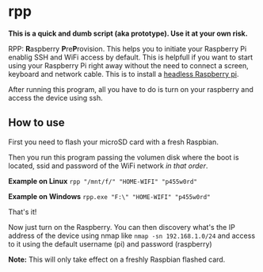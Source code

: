 # rpp

**This is a quick and dumb script (aka prototype). Use it at your own risk.**

RPP: **R**aspberry **P**re**P**rovision. This helps you to initiate your Raspberry Pi enablig SSH and WiFi access by default.
This is helpfull if you want to start using your Raspberry Pi right away without the need to connect a screen, keyboard and network cable. This is to install a [headless Raspberry pi](https://www.raspberrypi.org/documentation/configuration/wireless/headless.md).

After running this program, all you have to do is turn on your raspberry and access the device using ssh.

## How to use

First you need to flash your microSD card with a fresh Raspbian.

Then you  run this program passing the volumen disk where the boot is located, ssid and password of the WiFi network _in that order_.

**Example on Linux**
`rpp "/mnt/f/" "HOME-WIFI" "p455w0rd"`

**Example on Windows**
`rpp.exe "F:\" "HOME-WIFI" "p455w0rd"`

That's it!

Now just turn on the Raspberry. You can then discovery what's the IP address of the device using nmap like `nmap -sn 192.168.1.0/24` and access to it using the default username (pi) and password (raspberry)

**Note:** This will only take effect on a freshly Raspbian flashed card.
